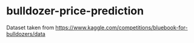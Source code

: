 # bulldozer-price-prediction

Dataset taken from https://www.kaggle.com/competitions/bluebook-for-bulldozers/data

